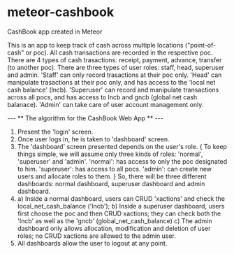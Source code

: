 meteor-cashbook
===============

CashBook app created in Meteor

This is an app to keep track of cash across multiple locations ("point-of-cash" or poc).
All cash transactions are recorded in the respective poc.
There are 4 types of cash trasactions: receipt, payment, advance, transfer (to another poc).
There are three types of user roles: staff, head, superuser and admin.
'Staff' can only record trasactions at their poc only.
'Head' can manipulate trasactions at their poc only, and has access to the 'local net cash balance' (lncb).
'Superuser' can record and manipulate transactions across all pocs, and has access to lncb and gncb (global net cash balanace).
'Admin' can take care of user account management only.

--- ** The algorithm for the CashBook Web App ** ---

01. Present the 'login' screen.
02. Once user logs in, he is taken to 'dashboard' screen.
03. The 'dashboard' screen presented depends on the user's role. 
	{
	To keep things simple, we will assume only three kinds of roles: 'normal', 'superuser' and 'admin'.
	'normal': has access to only the poc designated to him.
	'superuser': has access to all pocs.
	'admin': can create new users and allocate roles to them.
	}
	So, there will be three different dashboards: normal dashboard, superuser dashboard and admin dashboard.
04. a)	Inside a normal dashboard, users can CRUD 'xactions' and check
		the local_net_cash_balance ('lncb');
	b)	Inside a superuser dashboard, users first choose the poc and
		then CRUD xactions; they can check both the 'lncb' as well as the 'gncb' (global_net_cash_balance)
	c)	The admin dashboard only allows allocation, modification and
		deletion of user roles; no CRUD xactions are allowed to the admin user.
05. All dashboards allow the user to logout at any point.

